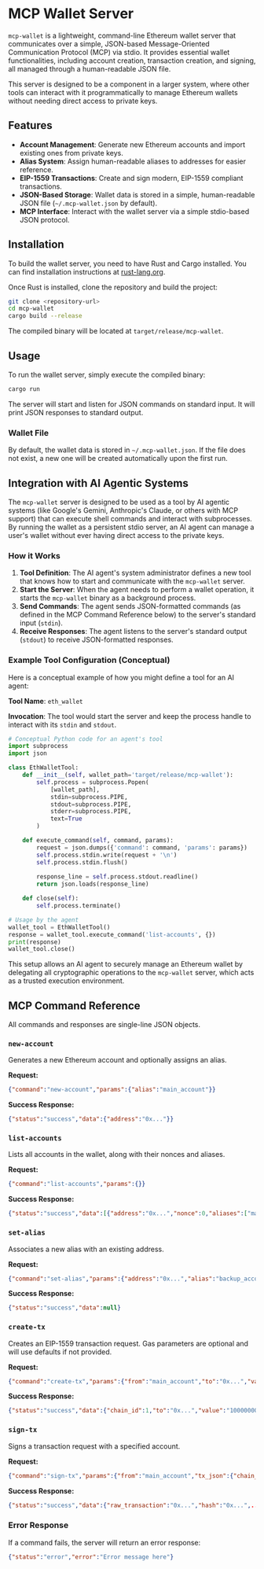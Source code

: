 # MCP Wallet Server

`mcp-wallet` is a lightweight, command-line Ethereum wallet server that communicates over a simple, JSON-based Message-Oriented Communication Protocol (MCP) via stdio. It provides essential wallet functionalities, including account creation, transaction creation, and signing, all managed through a human-readable JSON file.

This server is designed to be a component in a larger system, where other tools can interact with it programmatically to manage Ethereum wallets without needing direct access to private keys.

## Features

- **Account Management**: Generate new Ethereum accounts and import existing ones from private keys.
- **Alias System**: Assign human-readable aliases to addresses for easier reference.
- **EIP-1559 Transactions**: Create and sign modern, EIP-1559 compliant transactions.
- **JSON-Based Storage**: Wallet data is stored in a simple, human-readable JSON file (`~/.mcp-wallet.json` by default).
- **MCP Interface**: Interact with the wallet server via a simple stdio-based JSON protocol.

## Installation

To build the wallet server, you need to have Rust and Cargo installed. You can find installation instructions at [rust-lang.org](https://www.rust-lang.org/).

Once Rust is installed, clone the repository and build the project:

```sh
git clone <repository-url>
cd mcp-wallet
cargo build --release
```

The compiled binary will be located at `target/release/mcp-wallet`.

## Usage

To run the wallet server, simply execute the compiled binary:

```sh
cargo run
```

The server will start and listen for JSON commands on standard input. It will print JSON responses to standard output.

### Wallet File

By default, the wallet data is stored in `~/.mcp-wallet.json`. If the file does not exist, a new one will be created automatically upon the first run.

## Integration with AI Agentic Systems

The `mcp-wallet` server is designed to be used as a tool by AI agentic systems (like Google's Gemini, Anthropic's Claude, or others with MCP support) that can execute shell commands and interact with subprocesses. By running the wallet as a persistent stdio server, an AI agent can manage a user's wallet without ever having direct access to the private keys.

### How it Works

1.  **Tool Definition**: The AI agent's system administrator defines a new tool that knows how to start and communicate with the `mcp-wallet` server.
2.  **Start the Server**: When the agent needs to perform a wallet operation, it starts the `mcp-wallet` binary as a background process.
3.  **Send Commands**: The agent sends JSON-formatted commands (as defined in the MCP Command Reference below) to the server's standard input (`stdin`).
4.  **Receive Responses**: The agent listens to the server's standard output (`stdout`) to receive JSON-formatted responses.

### Example Tool Configuration (Conceptual)

Here is a conceptual example of how you might define a tool for an AI agent:

**Tool Name**: `eth_wallet`

**Invocation**:
The tool would start the server and keep the process handle to interact with its `stdin` and `stdout`.

```python
# Conceptual Python code for an agent's tool
import subprocess
import json

class EthWalletTool:
    def __init__(self, wallet_path='target/release/mcp-wallet'):
        self.process = subprocess.Popen(
            [wallet_path],
            stdin=subprocess.PIPE,
            stdout=subprocess.PIPE,
            stderr=subprocess.PIPE,
            text=True
        )

    def execute_command(self, command, params):
        request = json.dumps({'command': command, 'params': params})
        self.process.stdin.write(request + '\n')
        self.process.stdin.flush()
        
        response_line = self.process.stdout.readline()
        return json.loads(response_line)

    def close(self):
        self.process.terminate()

# Usage by the agent
wallet_tool = EthWalletTool()
response = wallet_tool.execute_command('list-accounts', {})
print(response)
wallet_tool.close()
```

This setup allows an AI agent to securely manage an Ethereum wallet by delegating all cryptographic operations to the `mcp-wallet` server, which acts as a trusted execution environment.

## MCP Command Reference

All commands and responses are single-line JSON objects.

### `new-account`

Generates a new Ethereum account and optionally assigns an alias.

**Request:**
```json
{"command":"new-account","params":{"alias":"main_account"}}
```

**Success Response:**
```json
{"status":"success","data":{"address":"0x..."}}
```

### `list-accounts`

Lists all accounts in the wallet, along with their nonces and aliases.

**Request:**
```json
{"command":"list-accounts","params":{}}
```

**Success Response:**
```json
{"status":"success","data":[{"address":"0x...","nonce":0,"aliases":["main_account"]}]}
```

### `set-alias`

Associates a new alias with an existing address.

**Request:**
```json
{"command":"set-alias","params":{"address":"0x...","alias":"backup_account"}}
```

**Success Response:**
```json
{"status":"success","data":null}
```

### `create-tx`

Creates an EIP-1559 transaction request. Gas parameters are optional and will use defaults if not provided.

**Request:**
```json
{"command":"create-tx","params":{"from":"main_account","to":"0x...","value":"1000000000000000000","chain_id":1}}
```

**Success Response:**
```json
{"status":"success","data":{"chain_id":1,"to":"0x...","value":"1000000000000000000",...}}
```

### `sign-tx`

Signs a transaction request with a specified account.

**Request:**
```json
{"command":"sign-tx","params":{"from":"main_account","tx_json":{"chain_id":1,...}}}
```

**Success Response:**
```json
{"status":"success","data":{"raw_transaction":"0x...","hash":"0x...",...}}
```

### Error Response

If a command fails, the server will return an error response:

```json
{"status":"error","error":"Error message here"}
